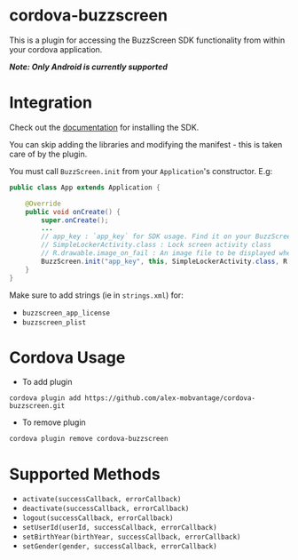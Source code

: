 # cordova-buzzscreen

This is a plugin for accessing the BuzzScreen SDK functionality from within your cordova application.

**_Note: Only Android is currently supported_**

# Integration

Check out the <a href="https://github.com/Buzzvil/buzzscreen-sdk-publisher/blob/master/README_EN.md">documentation</a> for installing the SDK.

You can skip adding the libraries and modifying the manifest - this is taken care of by the plugin.

You must call `BuzzScreen.init` from your `Application`'s constructor. E.g:

```java
public class App extends Application {

    @Override
    public void onCreate() {
        super.onCreate();
        ...
        // app_key : `app_key` for SDK usage. Find it on your BuzzScreen dashboard.
        // SimpleLockerActivity.class : Lock screen activity class
        // R.drawable.image_on_fail : An image file to be displayed when either network error occurs or there is no campaign available temporarily
        BuzzScreen.init("app_key", this, SimpleLockerActivity.class, R.drawable.image_on_fail);
    }
}
```

Make sure to add strings (ie in `strings.xml`) for:
* `buzzscreen_app_license`
* `buzzscreen_plist`

# Cordova Usage

* To add plugin
```
cordova plugin add https://github.com/alex-mobvantage/cordova-buzzscreen.git
```

* To remove plugin
```
cordova plugin remove cordova-buzzscreen
```

# Supported Methods

* `activate(successCallback, errorCallback)`
* `deactivate(successCallback, errorCallback)`
* `logout(successCallback, errorCallback)`
* `setUserId(userId, successCallback, errorCallback)`
* `setBirthYear(birthYear, successCallback, errorCallback)`
* `setGender(gender, successCallback, errorCallback)`
